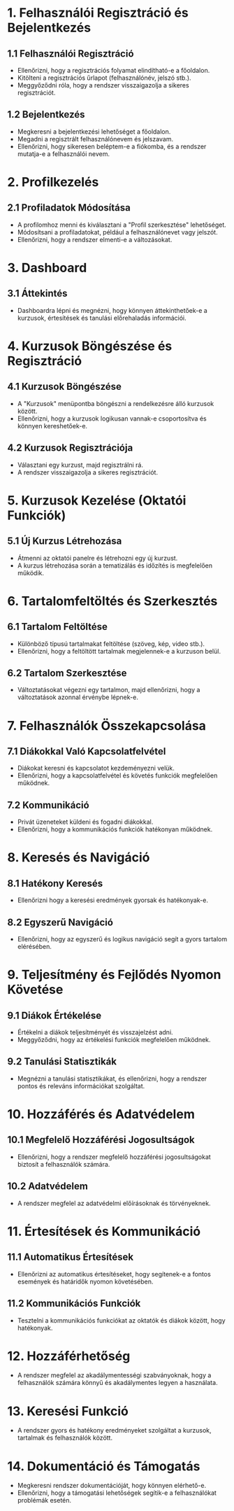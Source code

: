 # 1. Felhasználói Regisztráció és Bejelentkezés

## 1.1 Felhasználói Regisztráció

- Ellenőrizni, hogy a regisztrációs folyamat elindítható-e a főoldalon.
- Kitölteni a regisztrációs űrlapot (felhasználónév, jelszó stb.).
- Meggyőződni róla, hogy a rendszer visszaigazolja a sikeres regisztrációt.

## 1.2 Bejelentkezés

- Megkeresni a bejelentkezési lehetőséget a főoldalon.
- Megadni a regisztrált felhasználónevem és jelszavam.
- Ellenőrizni, hogy sikeresen beléptem-e a fiókomba, és a rendszer mutatja-e a felhasználói nevem.

# 2. Profilkezelés

## 2.1 Profiladatok Módosítása

- A profilomhoz menni és kiválasztani a "Profil szerkesztése" lehetőséget.
- Módosítsani a profiladatokat, például a felhasználónevet vagy jelszót.
- Ellenőrizni, hogy a rendszer elmenti-e a változásokat.

# 3. Dashboard

## 3.1 Áttekintés

- Dashboardra lépni és megnézni, hogy könnyen áttekinthetőek-e a kurzusok, értesítések és tanulási előrehaladás információi.

# 4. Kurzusok Böngészése és Regisztráció

## 4.1 Kurzusok Böngészése

- A "Kurzusok" menüpontba böngészni a rendelkezésre álló kurzusok között.
- Ellenőrizni, hogy a kurzusok logikusan vannak-e csoportosítva és könnyen kereshetőek-e.

## 4.2 Kurzusok Regisztrációja

- Választani egy kurzust, majd regisztrálni rá.
- A rendszer visszaigazolja a sikeres regisztrációt.

# 5. Kurzusok Kezelése (Oktatói Funkciók)

## 5.1 Új Kurzus Létrehozása

- Átmenni az oktatói panelre és létrehozni egy új kurzust.
- A kurzus létrehozása során a tematizálás és időzítés is megfelelően működik.

# 6. Tartalomfeltöltés és Szerkesztés

## 6.1 Tartalom Feltöltése

- Különböző típusú tartalmakat feltöltése (szöveg, kép, video stb.).
- Ellenőrizni, hogy a feltöltött tartalmak megjelennek-e a kurzuson belül.

## 6.2 Tartalom Szerkesztése

- Változtatásokat végezni egy tartalmon, majd ellenőrizni, hogy a változtatások azonnal érvénybe lépnek-e.

# 7. Felhasználók Összekapcsolása

## 7.1 Diákokkal Való Kapcsolatfelvétel

- Diákokat keresni és kapcsolatot kezdeményezni velük.
- Ellenőrizni, hogy a kapcsolatfelvétel és követés funkciók megfelelően működnek.

## 7.2 Kommunikáció

- Privát üzeneteket küldeni és fogadni diákokkal.
- Ellenőrizni, hogy a kommunikációs funkciók hatékonyan működnek.

# 8. Keresés és Navigáció

## 8.1 Hatékony Keresés

- Ellenőrizni hogy a keresési eredmények gyorsak és hatékonyak-e.

## 8.2 Egyszerű Navigáció

- Ellenőrizni, hogy az egyszerű és logikus navigáció segít a gyors tartalom elérésében.

# 9. Teljesítmény és Fejlődés Nyomon Követése

## 9.1 Diákok Értékelése

- Értékelni a diákok teljesítményét és visszajelzést adni.
- Meggyőződni, hogy az értékelési funkciók megfelelően működnek.

## 9.2 Tanulási Statisztikák

- Megnézni a tanulási statisztikákat, és ellenőrizni, hogy a rendszer pontos és releváns információkat szolgáltat.

# 10. Hozzáférés és Adatvédelem

## 10.1 Megfelelő Hozzáférési Jogosultságok

- Ellenőrizni, hogy a rendszer megfelelő hozzáférési jogosultságokat biztosít a felhasználók számára.

## 10.2 Adatvédelem

- A rendszer megfelel az adatvédelmi előírásoknak és törvényeknek.

# 11. Értesítések és Kommunikáció

## 11.1 Automatikus Értesítések

- Ellenőrizni az automatikus értesítéseket, hogy segítenek-e a fontos események és határidők nyomon követésében.

## 11.2 Kommunikációs Funkciók

- Tesztelni a kommunikációs funkciókat az oktatók és diákok között, hogy hatékonyak.

# 12. Hozzáférhetőség

- A rendszer megfelel az akadálymentességi szabványoknak, hogy a felhasználók számára könnyű és akadálymentes legyen a használata.

# 13. Keresési Funkció

- A rendszer gyors és hatékony eredményeket szolgáltat a kurzusok, tartalmak és felhasználók között.

# 14. Dokumentáció és Támogatás

- Megkeresni rendszer dokumentációját, hogy könnyen elérhető-e.
- Ellenőrizni, hogy a támogatási lehetőségek segítik-e a felhasználókat problémák esetén.
